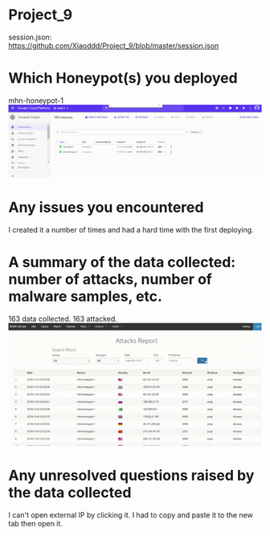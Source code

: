 # Project_9
session.json: https://github.com/Xiaoddd/Project_9/blob/master/session.json
# Which Honeypot(s) you deployed
   mhn-honeypot-1
   <img src="honeypot.gif">
# Any issues you encountered
   I created it a number of times and had a hard time with the first deploying. 
# A summary of the data collected: number of attacks, number of malware samples, etc.
   163 data collected. 
   163 attacked. 
   <img src="records.gif">
# Any unresolved questions raised by the data collected
   I can't open external IP by clicking it. I had to copy and paste it to the new tab then open it. 
